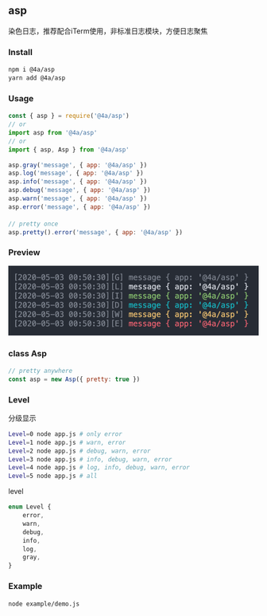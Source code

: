 asp
---
染色日志，推荐配合iTerm使用，非标准日志模块，方便日志聚焦

### Install
```sh
npm i @4a/asp
yarn add @4a/asp
```

### Usage
```js
const { asp } = require('@4a/asp')
// or
import asp from '@4a/asp'
// or
import { asp, Asp } from '@4a/asp'
```

```js
asp.gray('message', { app: '@4a/asp' })
asp.log('message', { app: '@4a/asp' })
asp.info('message', { app: '@4a/asp' })
asp.debug('message', { app: '@4a/asp' })
asp.warn('message', { app: '@4a/asp' })
asp.error('message', { app: '@4a/asp' })

// pretty once
asp.pretty().error('message', { app: '@4a/asp' })
```

### Preview
![@4a/asp:preview](preview.png)


### class Asp
```js
// pretty anywhere
const asp = new Asp({ pretty: true })
```


### Level
分级显示
```sh
Level=0 node app.js # only error
Level=1 node app.js # warn, error
Level=2 node app.js # debug, warn, error
Level=3 node app.js # info, debug, warn, error
Level=4 node app.js # log, info, debug, warn, error
Level=5 node app.js # all
```
level
```ts
enum Level {
    error,
    warn,
    debug,
    info,
    log,
    gray,
}
```

### Example
```sh
node example/demo.js
```
